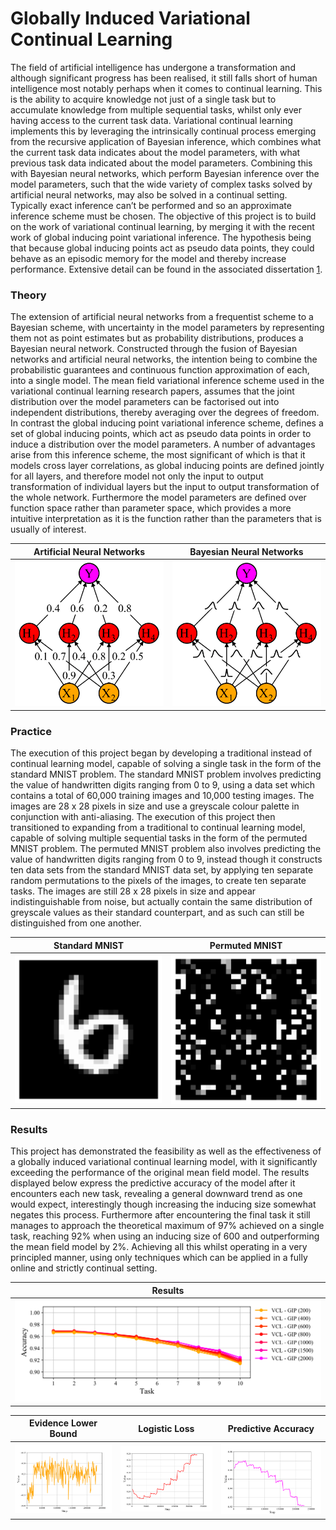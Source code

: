 # Globally Induced Variational Continual Learning

The field of artificial intelligence has undergone a transformation and although significant progress has been realised, it still falls short of human intelligence most notably perhaps when it comes to continual learning. This is the ability to acquire knowledge not just of a single task but to accumulate knowledge from multiple sequential tasks, whilst only ever having access to the current task data. Variational continual learning implements this by leveraging the intrinsically continual process emerging from the recursive application of Bayesian inference, which combines what the current task data indicates about the model parameters, with what previous task data indicated about the model parameters. Combining this with Bayesian neural networks, which perform Bayesian inference over the model parameters, such that the wide variety of complex tasks solved by artificial neural networks, may also be solved in a continual setting. Typically exact inference can’t be performed and so an approximate inference scheme must be chosen. The objective of this project is to build on the work of variational continual learning, by merging it with the recent work of global inducing point variational inference. The hypothesis being that because global inducing points act as pseudo data points, they could behave as an episodic memory for the model and thereby increase performance. Extensive detail can be found in the associated dissertation [1](Dissertation.pdf).

### Theory

The extension of artificial neural networks from a frequentist scheme to a Bayesian scheme, with uncertainty in the model parameters by representing them not as point estimates but as probability distributions, produces a Bayesian neural network. Constructed through the fusion of Bayesian networks and artificial neural networks, the intention being to combine the probabilistic guarantees and continuous function approximation of each, into a single model. The mean field variational inference scheme used in the variational continual learning research papers, assumes that the joint distribution over the model parameters can be factorised out into independent distributions, thereby averaging over the degrees of freedom. In contrast the global inducing point variational inference scheme, defines a set of global inducing points, which act as pseudo data points in order to induce a distribution over the model parameters. A number of advantages arise from this inference scheme, the most significant of which is that it models cross layer correlations, as global inducing points are defined jointly for all layers, and therefore model not only the input to output transformation of individual layers but the input to output transformation of the whole network. Furthermore the model parameters are defined over function space rather than parameter space, which provides a more intuitive interpretation as it is the function rather than the parameters that is usually of interest.

|Artificial Neural Networks|Bayesian Neural Networks|
|:------------------------:|:----------------------:|
|![](plots/ann.png)|![](plots/bnn.png)|

### Practice

The execution of this project began by developing a traditional instead of continual learning model, capable of solving a single task in the form of the standard MNIST problem. The standard MNIST problem involves predicting the value of handwritten digits ranging from 0 to 9, using a data set which contains a total of 60,000 training images and 10,000 testing images. The images are 28 x 28 pixels in size and use a greyscale colour palette in conjunction with anti-aliasing. The execution of this project then transitioned to expanding from a traditional to continual learning model, capable of solving multiple sequential tasks in the form of the permuted MNIST problem. The permuted MNIST problem also involves predicting the value of handwritten digits ranging from 0 to 9, instead though it constructs ten data sets from the standard MNIST data set, by applying ten separate random permutations to the pixels of the images, to create ten separate tasks. The images are still 28 x 28 pixels in size and appear indistinguishable from noise, but actually contain the same distribution of greyscale values as their standard counterpart, and as such can still be distinguished from one another.

|Standard MNIST|Permuted MNIST|
|:------------:|:------------:|
|![](plots/standard.png)|![](plots/permuted.png)|

### Results

This project has demonstrated the feasibility as well as the effectiveness of a globally induced variational continual learning model, with it significantly exceeding the performance of the original mean field model. The results displayed below express the predictive accuracy of the model after it encounters each new task, revealing a general downward trend as one would expect, interestingly though increasing the inducing size somewhat negates this process. Furthermore after encountering the final task it still manages to approach the theoretical maximum of 97% achieved on a single task, reaching 92% when using an inducing size of 600 and outperforming the mean field model by 2%. Achieving all this whilst operating in a very principled manner, using only techniques which can be applied in a fully online and strictly continual setting.

|Results|
|:-----:|
|![](plots/original_results.png)|

|Evidence Lower Bound|Logistic Loss|Predictive Accuracy|
|:------------------:|:-----------:|:-----------------:|
|![](plots/original_evidence.png)|![](plots/original_loss.png)|![](plots/original_accuracy.png)|
